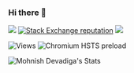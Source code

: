### Hi there 👋

[![](https://img.shields.io/badge/-Mohnish%20Devadiga-blue?logo=linkedin&style=flat-square)](https://www.linkedin.com/in/mohnish-devadiga/) [![Stack Exchange reputation](https://img.shields.io/stackexchange/stackoverflow/r/7709603?color=green&label=Stackoverflow%20Rep&style=flat-square)](https://stackoverflow.com/users/7709603/mohnish) [![](https://img.shields.io/badge/Website-moh.dev-green?logo=google-chrome&logoColor=white&style=flat-square)](https://www.mohdeva.com)

![Views](https://rebrand.ly/zqyidyu) ![Chromium HSTS preload](https://urlr.app/githubvisitors)

![Mohnish Devadiga's Stats](https://github-readme-stats.vercel.app/api?username=mohnish226&count_private=true&show_icons=true&theme=vue-dark)


<!--
**Mohnish226/Mohnish226** is a ✨ _special_ ✨ repository because its `README.md` (this file) appears on your GitHub profile.

Here are some ideas to get you started:

- 🔭 I’m currently working on ...
- 🌱 I’m currently learning ...
- 👯 I’m looking to collaborate on ...
- 🤔 I’m looking for help with ...
- 💬 Ask me about ...
- 📫 How to reach me: ...
- 😄 Pronouns: ...
- ⚡ Fun fact: ...
-->
